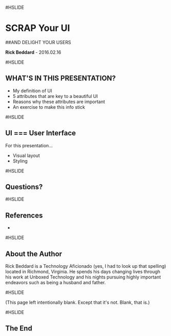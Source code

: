 #HSLIDE

# SCRAP Your UI
##AND DELIGHT YOUR USERS

<span class="primary"><strong>Rick Beddard</strong></span> - 2016.02.16

#HSLIDE

## WHAT'S IN THIS PRESENTATION?

- My definition of UI <!-- .element: class="fragment" -->
- 5 attributes that are key to a beautiful UI <!-- .element: class="fragment" -->
- Reasons why these attributes are important <!-- .element: class="fragment" -->
- An exercise to make this info stick <!-- .element: class="fragment" -->

#HSLIDE

## UI === User Interface

For this presentation...

- Visual layout
- Styling

#HSLIDE

## Questions?

#HSLIDE

## References

- 

#HSLIDE

## About the Author

<span class="primary">Rick Beddard</span> is a Technology Aficionado (yes, I had to look up that spelling) located in Richmond, Virginia. He spends his days changing lives through his work at Unboxed Technology and his nights pursuing highly important endeavors such as being a husband and father.

#HSLIDE

(This page left intentionally blank. Except that it's not. Blank, that is.)

#HSLIDE

## The End
